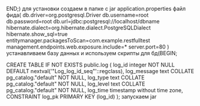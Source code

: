 
END;)
для установки создаем в папке с jar application.properties файл фида(
db.driver=org.postgresql.Driver
db.username=root
db.password=root
db.url=jdbc:postgresql://localhost/dbname
hibernate.dialect=org.hibernate.dialect.PostgreSQLDialect
hibernate.show_sql=true
entitymanager.packagesToScan=com.example.restfulltest
management.endpoints.web.exposure.include=*
server.port=80
)
устанавливаем базу данных и используем 
скрипты для бд(BEGIN;


CREATE TABLE IF NOT EXISTS public.log
(
    log_id integer NOT NULL DEFAULT nextval('"Log_log_id_seq"'::regclass),
    log_message text COLLATE pg_catalog."default" NOT NULL,
    log_type text COLLATE pg_catalog."default" NOT NULL,
    log_level text COLLATE pg_catalog."default" NOT NULL,
    log_time timestamp without time zone,
    CONSTRAINT log_pk PRIMARY KEY (log_id)
);
запускаем jar
